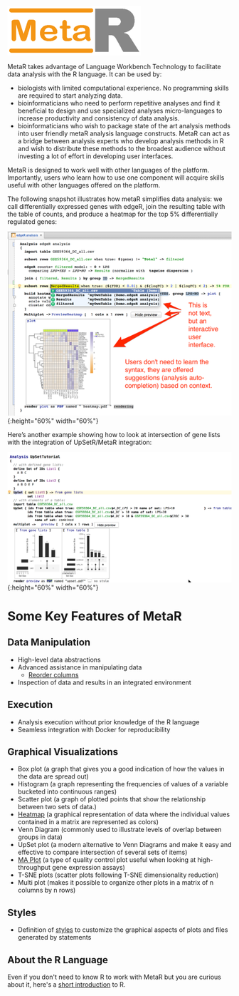 ![MetaR logo](images/MetaR-logo-4-SMALL-300x111.png)

MetaR takes advantage of Language Workbench Technology to facilitate data analysis with the R language. It can be used by:

* biologists with limited computational experience. No programming skills are required to start analyzing data.
* bioinformaticians who need to perform repetitive analyses and find it beneficial to design and use specialized analyses micro-languages to increase productivity and consistency of data analysis.
* bioinformaticians who wish to package state of the art analysis methods into user friendly metaR analysis language constructs. MetaR can act as a bridge between analysis experts who develop analysis methods in R and wish to distribute these methods to the broadest audience without investing a lot of effort in developing user interfaces.

MetaR is designed to work well with other languages of the platform. Importantly, users who learn how to use one component will acquire skills useful with other languages offered on the platform.

The following snapshot illustrates how metaR simplifies data analysis: we call differentially expressed genes with edgeR, join the resulting table with the table of counts, and produce a heatmap for the top 5% differentially regulated genes:
 
![MetaR snapshot](images/MetaR_Home_Snapshot.png){:height="60%" width="60%"}

Here’s another example showing how to look at intersection of gene lists with the integration of UpSetR/MetaR integration:

![MetaR snapshot2](images/UpSet_in_MetaR_Snapshot.png){:height="60%" width="60%"}


# Some Key Features of MetaR

## Data Manipulation
* High-level data abstractions
* Advanced assistance in manipulating data
    * [Reorder columns](https://github.com/MetaR-Languages/Demos/tree/master/solutions/DataManipulation)
* Inspection of data and results in an integrated environment

## Execution
* Analysis execution without prior knowledge of the R language
* Seamless integration with Docker for reproducibility

## Graphical Visualizations
* Box plot (a graph that gives you a good indication of how the values in the data are spread out)
* Histogram (a graph representing the frequencies of values of a variable bucketed into continuous ranges)
* Scatter plot (a graph of plotted points that show the relationship between two sets of data.)
* [Heatmap](https://github.com/MetaR-Languages/Demos/tree/master/solutions/DifferentialExpressions) (a graphical representation of data where the individual values contained in a matrix are represented as colors)
* Venn Diagram (commonly used to illustrate levels of overlap between groups in data)
* UpSet plot (a modern alternative to Venn Diagrams and make it easy and effective to compare intersection of several sets of items)
* [MA Plot](https://github.com/MetaR-Languages/Demos/tree/master/solutions/QC) (a type of quality control plot useful when looking at high-throughput gene expression assays)
* T-SNE plots (scatter plots following T-SNE dimensionality reduction)
* Multi plot (makes it possible to organize other plots in a matrix of n columns by n rows)

## Styles
* Definition of [styles](https://github.com/MetaR-Languages/Demos/tree/master/solutions/Styles) to customize the graphical aspects of plots and files generated by statements

## About the R Language
Even if you don't need to know R to work with MetaR but you are curious about it, here's a [short introduction](AboutR.md) to R.

